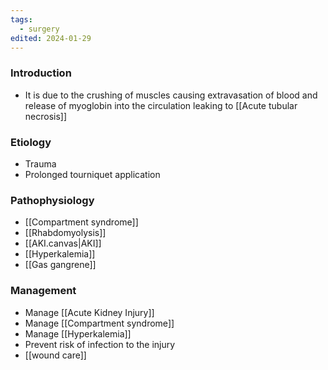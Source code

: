 ```yaml
---
tags:
  - surgery
edited: 2024-01-29
---
```

### Introduction
- It is due to the crushing of muscles causing extravasation of blood and release of myoglobin into the circulation leaking to [[Acute tubular necrosis]] 

### Etiology
- Trauma
- Prolonged tourniquet application

### Pathophysiology
- [[Compartment syndrome]] 
- [[Rhabdomyolysis]]
- [[AKI.canvas|AKI]]
- [[Hyperkalemia]] 
- [[Gas gangrene]] 

### Management
- Manage [[Acute Kidney Injury]] 
- Manage [[Compartment syndrome]]
- Manage [[Hyperkalemia]]
- Prevent risk of infection to the injury 
- [[wound care]] 